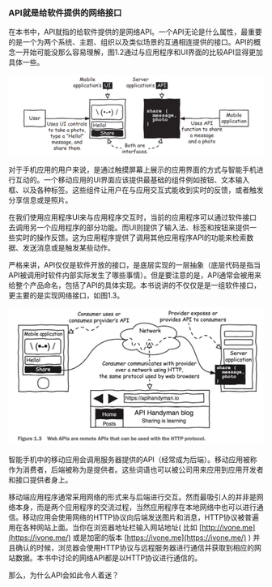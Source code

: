### API就是给软件提供的网络接口



在本书中，API就指的给软件提供的是网络API。一个API无论是什么属性，最重要的是一个为两个系统、主题、组织以及类似场景的互通相连提供的接口。API的概念一开始可能没那么容易理解，图1.2通过与应用程序和UI界面的比较API显得更加具体一些。

![1.1.2](../../assets/images/1.2.png)

对于手机应用的用户来说，是通过触摸屏幕上展示的应用界面的方式与智能手机进行互动的。一个移动应用的UI界面应该提供最基础的组件例如按钮、文本输入框、以及各种标签。这些组件让用户在与应用交互式能收到实时的反馈，或者触发分享信息或是照片。



在我们使用应用程序UI来与应用程序交互时，当前的应用程序可以通过软件接口去调用另一个应用程序的部分功能。而UI则提供了输入法、标签和按钮来提供一些实时的操作反馈。这为应用程序提供了调用其他应用程序API的功能来检索数据、发送消息或是触发某些动作。



严格来讲，API仅仅是软件开放的接口，是底层实现的一层抽象（底层代码是指当API被调用时软件内部实际发生了哪些事情）。但是要注意的是，API通常会被用来给整个产品命名，包括了API的具体实现。本书说讲的不仅仅是是一组软件接口，更主要的是实现网络接口，如图1.3。



![1.1.2](../../assets/images/1.3.jpg)



智能手机中的移动应用会调用服务器提供的API（经常成为后端）。移动应用被称作为消费者，后端被称为是提供者。这些词语也可以被公司用来应用到应用开发者和接口提供者身上。



移动端应用程序通常采用网络的形式来与后端进行交互。然而最吸引人的并非是网络本身，而是两个应用程序的交流过程，当然应用程序在本地网络中也可以进行通信。移动应用会使用网络的HTTP协议向后端发送图片和消息，HTTP协议被普遍用在各种网站上面。当你在浏览器地址栏输入网站地址( 比如 [http://ivone.me](https://ivone.me/) 或是加密的版本 [https://ivone.me](https://ivone.me/) ) 并且确认的时候，浏览器会使用HTTP协议与远程服务器进行通信并获取到相应的网站数据。本书中讨论的网络API都是以HTTP协议进行通信的。



那么，为什么API会如此令人着迷？
